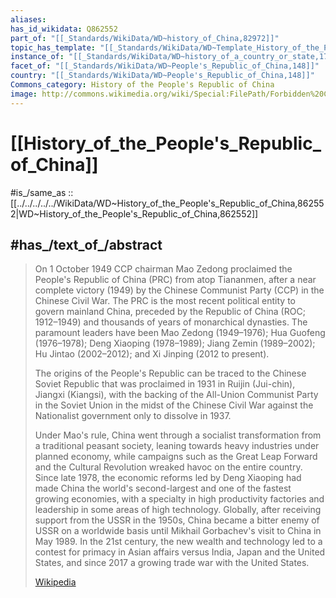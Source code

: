 ```yaml
---
aliases:
has_id_wikidata: Q862552
part_of: "[[_Standards/WikiData/WD~history_of_China,82972]]"
topic_has_template: "[[_Standards/WikiData/WD~Template_History_of_the_People's_Republic_of_China,10997853]]"
instance_of: "[[_Standards/WikiData/WD~history_of_a_country_or_state,17544377]]"
facet_of: "[[_Standards/WikiData/WD~People's_Republic_of_China,148]]"
country: "[[_Standards/WikiData/WD~People's_Republic_of_China,148]]"
Commons_category: History of the People's Republic of China
image: http://commons.wikimedia.org/wiki/Special:FilePath/Forbidden%20City1.JPG
---
```


# [[History_of_the_People's_Republic_of_China]] 

#is_/same_as :: [[../../../../../WikiData/WD~History_of_the_People's_Republic_of_China,862552|WD~History_of_the_People's_Republic_of_China,862552]] 

## #has_/text_of_/abstract 

> On 1 October 1949 CCP chairman Mao Zedong 
> proclaimed the People's Republic of China (PRC) from atop Tiananmen, 
> after a near complete victory (1949) by the Chinese Communist Party (CCP) in the Chinese Civil War. The PRC is the most recent political entity to govern mainland China, preceded by the Republic of China (ROC; 1912–1949) and thousands of years of monarchical dynasties. The paramount leaders have been Mao Zedong (1949–1976); Hua Guofeng (1976–1978); Deng Xiaoping (1978–1989); Jiang Zemin (1989–2002); Hu Jintao (2002–2012); and Xi Jinping (2012 to present).
>
> The origins of the People's Republic can be traced to the Chinese Soviet Republic that was proclaimed in 1931 in Ruijin (Jui-chin), Jiangxi (Kiangsi), with the backing of the All-Union Communist Party in the Soviet Union in the midst of the Chinese Civil War against the Nationalist government only to dissolve in 1937.
>
> Under Mao's rule, China went through a socialist transformation from a traditional peasant society, leaning towards heavy industries under planned economy, while campaigns such as the Great Leap Forward and the Cultural Revolution wreaked havoc on the entire country. Since late 1978, the economic reforms led by Deng Xiaoping had made China the world's second-largest and one of the fastest growing economies, with a specialty in high productivity factories and leadership in some areas of high technology. Globally, after receiving support from the USSR in the 1950s, China became a bitter enemy of USSR on a worldwide basis until Mikhail Gorbachev's visit to China in May 1989. In the 21st century, the new wealth and technology led to a contest for primacy in Asian affairs versus India, Japan and the United States, and since 2017 a growing trade war with the United States.
>
> [Wikipedia](https://en.wikipedia.org/wiki/History%20of%20the%20People's%20Republic%20of%20China) 


